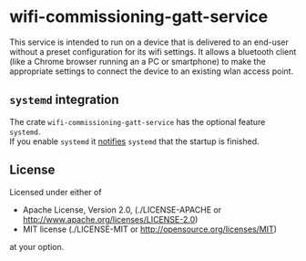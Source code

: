# wifi-commissioning-gatt-service

This service is intended to run on a device that is delivered to an end-user without a preset configuration for its wifi settings.
It allows a bluetooth client (like a Chrome browser running an a PC or smartphone) to make the appropriate settings
to connect the device to an existing wlan access point.

## `systemd` integration

The crate `wifi-commissioning-gatt-service` has the optional feature `systemd`.<br>
If you enable `systemd` it [notifies](https://www.freedesktop.org/software/systemd/man/sd_notify.html#READY=1) `systemd` that the startup is finished.<br>

## License

Licensed under either of

* Apache License, Version 2.0, (./LICENSE-APACHE or <http://www.apache.org/licenses/LICENSE-2.0>)
* MIT license (./LICENSE-MIT or <http://opensource.org/licenses/MIT>)

at your option.
